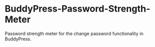 BuddyPress-Password-Strength-Meter
==================================

Password strength meter for the change password functionality in BuddyPress.